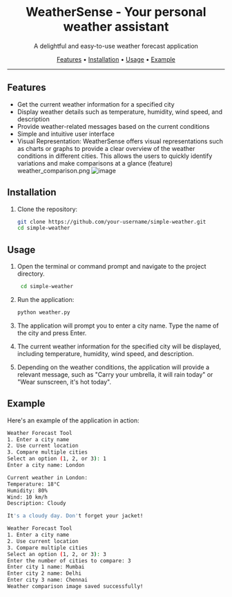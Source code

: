 <h1 align="center">WeatherSense - Your personal weather assistant</h1>


<p align="center">A delightful and easy-to-use weather forecast application</p>

<p align="center">
  <a href="#features">Features</a> •
  <a href="#installation">Installation</a> •
  <a href="#usage">Usage</a> •
  <a href="#example">Example</a> 
</p>

---

## Features

- Get the current weather information for a specified city
- Display weather details such as temperature, humidity, wind speed, and description
- Provide weather-related messages based on the current conditions
- Simple and intuitive user interface
 - Visual Representation: WeatherSense offers visual representations such as charts or graphs to provide a clear overview of the weather conditions in different cities. This allows the users to quickly identify variations and make comparisons at a glance (feature)
weather_comparison.png
![image](https://github.com/anushkapatil18/WeatherTool/assets/72657551/efdc09e2-f783-4798-b1ff-ae7e7e0d3a58)

## Installation

1. Clone the repository:

   ```bash
   git clone https://github.com/your-username/simple-weather.git
   cd simple-weather

## Usage

1. Open the terminal or command prompt and navigate to the project directory.
     ```bash
      cd simple-weather

2. Run the application:

   ```bash
   python weather.py
3. The application will prompt you to enter a city name. Type the name of the city and press Enter.

4. The current weather information for the specified city will be displayed, including temperature, humidity, wind speed, and description.

5. Depending on the weather conditions, the application will provide a relevant message, such as "Carry your umbrella, it will rain today" or "Wear sunscreen, it's hot today".

## Example

Here's an example of the application in action:

```bash
Weather Forecast Tool
1. Enter a city name
2. Use current location
3. Compare multiple cities
Select an option (1, 2, or 3): 1
Enter a city name: London

Current weather in London:
Temperature: 18°C
Humidity: 80%
Wind: 10 km/h
Description: Cloudy

It's a cloudy day. Don't forget your jacket!

Weather Forecast Tool
1. Enter a city name
2. Use current location
3. Compare multiple cities
Select an option (1, 2, or 3): 3
Enter the number of cities to compare: 3
Enter city 1 name: Mumbai
Enter city 2 name: Delhi
Enter city 3 name: Chennai
Weather comparison image saved successfully!



